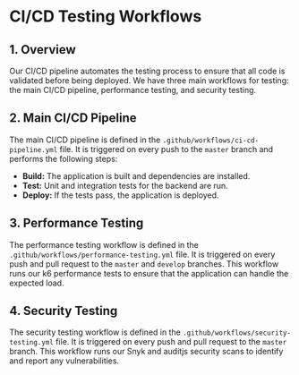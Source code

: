 # CI/CD Testing Workflows

## 1. Overview

Our CI/CD pipeline automates the testing process to ensure that all code is validated before being deployed. We have three main workflows for testing: the main CI/CD pipeline, performance testing, and security testing.

## 2. Main CI/CD Pipeline

The main CI/CD pipeline is defined in the `.github/workflows/ci-cd-pipeline.yml` file. It is triggered on every push to the `master` branch and performs the following steps:

- **Build:** The application is built and dependencies are installed.
- **Test:** Unit and integration tests for the backend are run.
- **Deploy:** If the tests pass, the application is deployed.

## 3. Performance Testing

The performance testing workflow is defined in the `.github/workflows/performance-testing.yml` file. It is triggered on every push and pull request to the `master` and `develop` branches. This workflow runs our k6 performance tests to ensure that the application can handle the expected load.

## 4. Security Testing

The security testing workflow is defined in the `.github/workflows/security-testing.yml` file. It is triggered on every push and pull request to the `master` branch. This workflow runs our Snyk and auditjs security scans to identify and report any vulnerabilities.